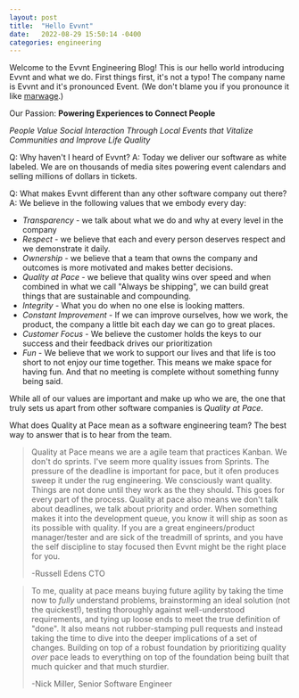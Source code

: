 ```yaml
---
layout: post
title:  "Hello Evvnt"
date:   2022-08-29 15:50:14 -0400
categories: engineering
---
```

Welcome to the Evvnt Engineering Blog! This is our hello world introducing Evvnt and what we do. First things first, it's not a typo! The company name is Evvnt and it's pronounced Event. (We don't blame you if you pronounce it like [marwage](https://www.youtube.com/watch?v=3odMTPuzLwY).)

Our Passion: **Powering Experiences to Connect People**

*People Value Social Interaction Through Local Events that Vitalize Communities and Improve Life Quality*

Q: Why haven't I heard of Evvnt?
A: Today we deliver our software as white labeled. We are on thousands of media sites powering event calendars and selling millions of dollars in tickets.

Q: What makes Evvnt different than any other software company out there?
A: We believe in the following values that we embody every day:
* *Transparency* - we talk about what we do and why at every level in the company
* *Respect* - we believe that each and every person deserves respect and we demonstrate it daily.
* *Ownership* - we believe that a team that owns the company and outcomes is more motivated and makes better decisions.
* *Quality at Pace* - we believe that quality wins over speed and when combined in what we call "Always be shipping", we can build great things that are sustainable and compounding.
* *Integrity* - What you do when no one else is looking matters.
* *Constant Improvement* - If we can improve ourselves, how we work, the product, the company a little bit each day we can go to great places.
* *Customer Focus* - We believe the customer holds the keys to our success and their feedback drives our prioritization
* *Fun* - We believe that we work to support our lives and that life is too short to not enjoy our time together. This means we make space for having fun. And that no meeting is complete without something funny being said.

While all of our values are important and make up who we are, the one that truly sets us apart from other software companies is *Quality at Pace*.

What does Quality at Pace mean as a software engineering team? The best way to answer that is to hear from the team.

> Quality at Pace means we are a agile team that practices Kanban. We don't do sprints. 
> I've seem more quality issues from Sprints. The pressure of the deadline is important for pace, but it ofen produces 
> sweep it under the rug engineering. We consciously want quality. Things are not done until they work as the they should. 
> This goes for every part of the process. Quality at pace also means we don't talk about deadlines, we talk about priority and order.
> When something makes it into the development queue, you know it will ship as soon as its possible with quality.
> If you are a great engineers/product manager/tester and are sick of the treadmill of sprints, and you have the 
> self discipline to stay focused then Evvnt might be the right place for you.
> 
> -Russell Edens CTO

> To me, quality at pace means buying future agility by taking the time now to _fully_ understand problems, brainstorming an ideal solution (not the quickest!), testing thoroughly against well-understood requirements, and tying up loose ends to meet the true definition of "done". It also means not rubber-stamping pull requests and instead taking the time to dive into the deeper implications of a set of changes.
> Building on top of a robust foundation by prioritizing quality _over_ pace leads to everything on top of the foundation being built that much quicker and that much sturdier.
>
> -Nick Miller, Senior Software Engineer
